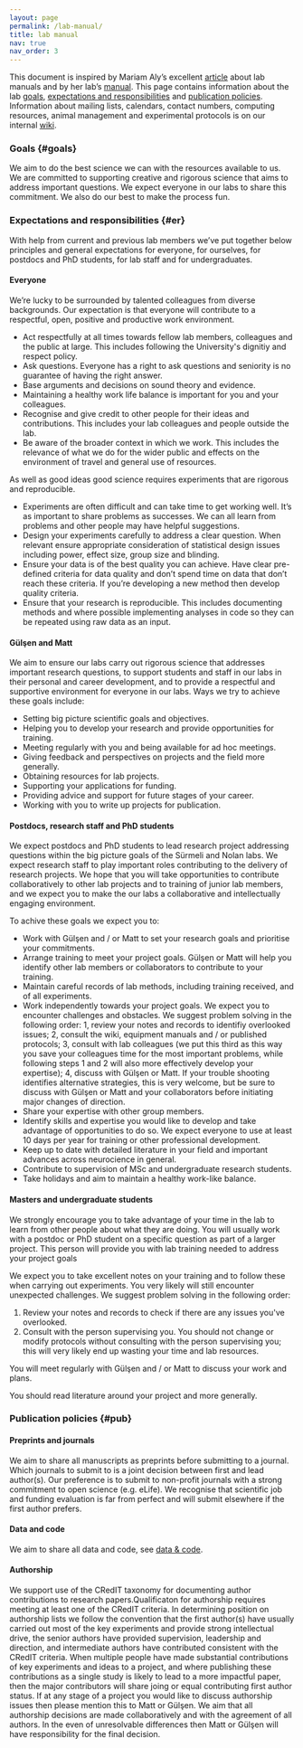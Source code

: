 ```yaml
---
layout: page
permalink: /lab-manual/
title: lab manual
nav: true
nav_order: 3
---
```


This document is inspired by Mariam Aly’s excellent [article](https://www.nature.com/articles/d41586-018-06167-w) about lab manuals and by her lab’s [manual](https://www.alylab.org/). This page contains information about the lab [goals](#goals), [expectations and responsibilities](#er) and [publication policies](#pub). Information about mailing lists, calendars, contact numbers, computing resources, animal management and experimental protocols is on our internal [wiki](https://www.wiki.ed.ac.uk/pages/viewpage.action?pageId=376674941).

### Goals {#goals}
We aim to do the best science we can with the resources available to us. We are committed to supporting creative and rigorous science that aims to address important questions. We expect everyone in our labs to share this commitment. We also do our best to make the process fun.


### Expectations and responsibilities {#er}
With help from current and previous lab members we’ve put together below principles and general expectations for everyone, for ourselves, for postdocs and PhD students, for lab staff and for undergraduates. 

#### Everyone
We’re lucky to be surrounded by talented colleagues from diverse backgrounds. Our expectation is that everyone will contribute to a respectful, open, positive and productive work environment.
-  Act respectfully at all times towards fellow lab members, colleagues and the public at large. This includes following the University's dignitiy and respect policy.
- Ask questions. Everyone has a right to ask questions and seniority is no guarantee of having the right answer.
- Base arguments and decisions on sound theory and evidence.
- Maintaining a healthy work life balance is important for you and your colleagues.
- Recognise and give credit to other people for their ideas and contributions. This includes your lab colleagues and people outside the lab.
- Be aware of the broader context in which we work. This includes the relevance of what we do for the wider public and effects on the environment of travel and general use of resources.

As well as good ideas good science requires experiments that are rigorous and reproducible.
- Experiments are often difficult and can take time to get working well. It’s as important to share problems as successes. We can all learn from problems and other people may have helpful suggestions.
- Design your experiments carefully to address a clear question. When relevant ensure appropriate consideration of statistical design issues including power, effect size, group size and blinding.
- Ensure your data is of the best quality you can achieve. Have clear pre-defined criteria for data quality and don’t spend time on data that don’t reach these criteria. If you’re developing a new method then develop quality criteria.
- Ensure that your research is reproducible. This includes documenting methods and where possible implementing analyses in code so they can be repeated using raw data as an input.

#### Gülşen and Matt
We aim to ensure our labs carry out rigorous science that addresses important research questions, to support students and staff in our labs in their personal and career development, and to provide a respectful and supportive environment for everyone in our labs. Ways we try to achieve these goals include:
- Setting big picture scientific goals and objectives.
- Helping you to develop your research and provide opportunities for training.
- Meeting regularly with you and being available for ad hoc meetings.
- Giving feedback and perspectives on projects and the field more generally.
- Obtaining resources for lab projects.
- Supporting your applications for funding.
- Providing advice and support for future stages of your career.
- Working with you to write up projects for publication.

#### Postdocs, research staff and PhD students
We expect postdocs and PhD students to lead research project addressing questions within the big picture goals of the Sürmeli and Nolan labs. We expect research staff to play important roles contributing to the delivery of research projects. We hope that you will take opportunities to contribute collaboratively to other lab projects and to training of junior lab members, and we expect you to make the our labs a collaborative and intellectually engaging environment.

To achive these goals we expect you to:
- Work with Gülşen and / or Matt to set your research goals and prioritise your commitments.
- Arrange training to meet your project goals. Gülşen or Matt will help you identify other lab members or collaborators to contribute to your training.
- Maintain careful records of lab methods, including training received, and of all experiments.
- Work independently towards your project goals. We expect you to encounter challenges and obstacles. We suggest problem solving in the following order: 1, review your notes and records to identifiy overlooked issues; 2, consult the wiki, equipment manuals and / or published protocols; 3, consult with lab colleagues (we put this third as this way you save your colleagues time for the most important problems, while following steps 1 and 2 will also more effectively develop your expertise); 4, discuss with Gülşen or Matt. If your trouble shooting identifies alternative strategies, this is very welcome, but be sure to discuss with Gülşen or Matt and your collaborators before initiating major changes of direction.
- Share your expertise with other group members.
- Identify skills and expertise you would like to develop and take advantage of opportunities to do so. We expect everyone to use at least 10 days per year for training or other professional development.
- Keep up to date with detailed literature in your field and important advances across neurocience in general.
- Contribute to supervision of MSc and undergraduate research students.
- Take holidays and aim to maintain a healthy work-like balance.
	


#### Masters and undergraduate students
We strongly encourage you to take advantage of your time in the lab to learn from other people about what they are doing. You will usually work with a postdoc or PhD student on a specific question as part of a larger project. This person will provide you with lab training needed to address your project goals

We expect you to take excellent notes on your training and to follow these when carrying out experiments. 
You very likely will still encounter unexpected challenges. 
We suggest problem solving in the following order: 
1. Review your notes and records to check if there are any issues you've overlooked. 
2. Consult with the person supervising you. You should not change or modify protocols without consulting with the person supervising you; this will very likely end up wasting your time and lab resources.

You will meet regularly with Gülşen and / or Matt to discuss your work and plans.

You should read literature around your project and more generally.



### Publication policies {#pub}

#### Preprints and journals
We aim to share all manuscripts as preprints before submitting to a journal. Which journals to submit to is a joint decision between first and lead author(s). Our preference is to submit to non-profit journals with a strong commitment to open science (e.g. eLife). We recognise that scientific job and funding evaluation is far from perfect and will submit elsewhere if the first author prefers.


#### Data and code
We aim to share all data and code, see [data & code](/data-and-code).

#### Authorship
We support use of the CRedIT taxonomy for documenting author contributions to research papers.Qualificaton for authorship requires meeting at least one of the CRedIT criteria. In determining position on authorship lists we follow the convention that the first author(s) have usually carried out most of the key experiments and provide strong intellectual drive, the senior authors have provided supervision, leadership and direction, and intermediate authors have contributed consistent with the CRedIT criteria. When multiple people have made substantial contributions of key experiments and ideas to a project, and where publishing these contributions as a single study is likely to lead to a more impactful paper, then the major contributors will share joing or equal contributing first author status. If at any stage of a project you would like to discuss authorship issues then please mention this to Matt or Gülşen. We aim that all authorship decisions are made collaboratively and with the agreement of all authors. In the even of unresolvable differences then Matt or Gülşen will have responsibility for the final decision.
